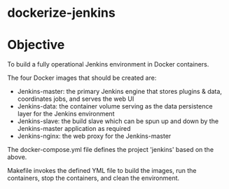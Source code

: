 # dockerize-jenkins

# Objective
To build a  fully operational Jenkins environment in Docker containers.

The four Docker images that should be created are:
  - Jenkins-master: the primary Jenkins engine that stores plugins & data, coordinates jobs, and serves the web UI
  - Jenkins-data: the container volume serving as the data persistence layer for the Jenkins environment
  - Jenkins-slave: the build slave which can be spun up and down by the Jenkins-master application as required
  - Jenkins-nginx: the web proxy for the Jenkins-master
  
  The docker-compose.yml file defines the project 'jenkins' based on the above.
  
  Makefile invokes the defined YML file to build the images, run the containers, stop the containers, and clean the environment.
